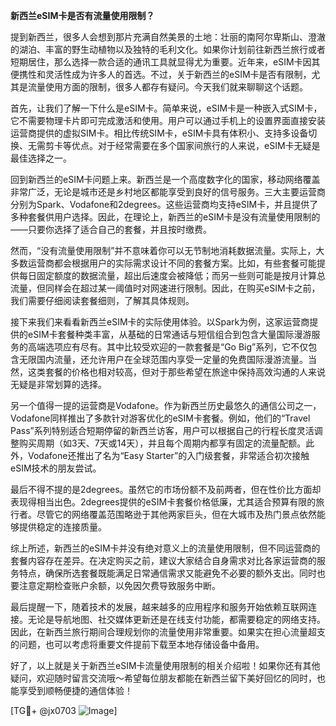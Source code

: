 **新西兰eSIM卡是否有流量使用限制？**

提到新西兰，很多人会想到那片充满自然美景的土地：壮丽的南阿尔卑斯山、澄澈的湖泊、丰富的野生动植物以及独特的毛利文化。如果你计划前往新西兰旅行或者短期居住，那么选择一款合适的通讯工具就显得尤为重要。近年来，eSIM卡因其便携性和灵活性成为许多人的首选。不过，关于新西兰的eSIM卡是否有限制，尤其是流量使用方面的限制，很多人都存有疑问。今天我们就来聊聊这个话题。

首先，让我们了解一下什么是eSIM卡。简单来说，eSIM卡是一种嵌入式SIM卡，它不需要物理卡片即可完成激活和使用。用户可以通过手机上的设置界面直接安装运营商提供的虚拟SIM卡。相比传统SIM卡，eSIM卡具有体积小、支持多设备切换、无需剪卡等优点。对于经常需要在多个国家间旅行的人来说，eSIM卡无疑是最佳选择之一。

回到新西兰的eSIM卡问题上来。新西兰是一个高度数字化的国家，移动网络覆盖非常广泛，无论是城市还是乡村地区都能享受到良好的信号服务。三大主要运营商分别为Spark、Vodafone和2degrees。这些运营商均支持eSIM卡，并且提供了多种套餐供用户选择。因此，在理论上，新西兰的eSIM卡是没有流量使用限制的——只要你选择了适合自己的套餐，并且按时缴费。

然而，“没有流量使用限制”并不意味着你可以无节制地消耗数据流量。实际上，大多数运营商都会根据用户的实际需求设计不同的套餐方案。比如，有些套餐可能提供每日固定额度的数据流量，超出后速度会被降低；而另一些则可能是按月计算总流量，但同样会在超过某一阈值时对网速进行限制。因此，在购买eSIM卡之前，我们需要仔细阅读套餐细则，了解其具体规则。

接下来我们来看看新西兰eSIM卡的实际使用体验。以Spark为例，这家运营商提供的eSIM卡套餐种类丰富，从基础的日常通话与短信组合到包含大量国际漫游服务的高端选项应有尽有。其中比较受欢迎的一款套餐是“Go Big”系列，它不仅包含无限国内流量，还允许用户在全球范围内享受一定量的免费国际漫游流量。当然，这类套餐的价格也相对较高，但对于那些希望在旅途中保持高效沟通的人来说无疑是非常划算的选择。

另一个值得一提的运营商是Vodafone。作为新西兰历史最悠久的通信公司之一，Vodafone同样推出了多款针对游客优化的eSIM卡套餐。例如，他们的“Travel Pass”系列特别适合短期停留的新西兰访客，用户可以根据自己的行程长度灵活调整购买周期（如3天、7天或14天），并且每个周期内都享有固定的流量配额。此外，Vodafone还推出了名为“Easy Starter”的入门级套餐，非常适合初次接触eSIM技术的朋友尝试。

最后不得不提的是2degrees。虽然它的市场份额不及前两者，但在性价比方面却表现得相当出色。2degrees提供的eSIM卡套餐价格低廉，尤其适合预算有限的旅行者。尽管它的网络覆盖范围略逊于其他两家巨头，但在大城市及热门景点依然能够提供稳定的连接质量。

综上所述，新西兰的eSIM卡并没有绝对意义上的流量使用限制，但不同运营商的套餐内容存在差异。在决定购买之前，建议大家结合自身需求对比各家运营商的服务特点，确保所选套餐既能满足日常通信需求又能避免不必要的额外支出。同时也要注意定期检查账户余额，以免因欠费导致服务中断。

最后提醒一下，随着技术的发展，越来越多的应用程序和服务开始依赖互联网连接。无论是导航地图、社交媒体更新还是在线支付功能，都需要稳定的网络支持。因此，在新西兰旅行期间合理规划你的流量使用非常重要。如果实在担心流量超支的问题，也可以考虑将重要文件提前下载至本地存储设备中备用。

好了，以上就是关于新西兰eSIM卡流量使用限制的相关介绍啦！如果你还有其他疑问，欢迎随时留言交流哦～希望每位朋友都能在新西兰留下美好回忆的同时，也能享受到顺畅便捷的通信体验！

[TG💪+ @jx0703 ![Image](https://github.com/user-attachments/assets/dbca1d08-cadb-493c-b0ec-ad6f7a83f270)]
